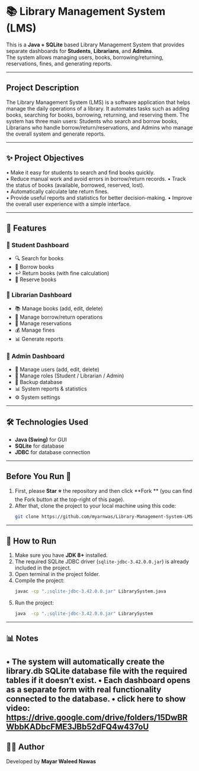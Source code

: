 # 📚 Library Management System (LMS)

This is a **Java + SQLite** based Library Management System that provides separate dashboards for **Students**, **Librarians**, and **Admins**.  
The system allows managing users, books, borrowing/returning, reservations, fines, and generating reports.

---

## Project Description  

The Library Management System (LMS) is a software application that helps manage the 
daily operations of a library. It automates tasks such as adding books, searching for books,
borrowing, returning, and reserving them. 
The system has three main users: Students who search and borrow books, 
Librarians who handle borrow/return/reservations, 
and Admins who manage the overall system and generate reports. 

---

 ## ✨ Project Objectives  
 
• Make it easy for students to search and find books quickly.  
• Reduce manual work and avoid errors in borrow/return records. 
• Track the status of books (available, borrowed, reserved, lost).  
• Automatically calculate late return fines.  
• Provide useful reports and statistics for better decision-making. 
• Improve the overall user experience with a simple interface. 

---

## 🚀 Features

### 🔹 Student Dashboard
- 🔍 Search for books  
- 📖 Borrow books  
- ↩️ Return books (with fine calculation)  
- 📌 Reserve books  

### 🔹 Librarian Dashboard
- 📚 Manage books (add, edit, delete)  
- 📖 Manage borrow/return operations  
- 📌 Manage reservations  
- 💰 Manage fines  
- 📊 Generate reports  

### 🔹 Admin Dashboard
- 👤 Manage users (add, edit, delete)  
- 🔐 Manage roles (Student / Librarian / Admin)  
- 💾 Backup database  
- 📊 System reports & statistics  
- ⚙️ System settings  

---

## 🛠️ Technologies Used
- **Java (Swing)** for GUI  
- **SQLite** for database  
- **JDBC** for database connection  

---

## Before You Run 🚀

1. First, please **Star ⭐** the repository and then click **Fork ** (you can find the Fork button at the top-right of this page).  
2. After that, clone the project to your local machine using this code:  
   ```bash
   git clone https://github.com/myarnwas/Library-Management-System-LMS-.git

---

## 📂 How to Run

1. Make sure you have **JDK 8+** installed.  
2. The required SQLite JDBC driver (`sqlite-jdbc-3.42.0.0.jar`) is already included in the project.  
3. Open terminal in the project folder.  
4. Compile the project:
   ```bash
   javac -cp ".;sqlite-jdbc-3.42.0.0.jar" LibrarySystem.java

5. Run the project:
   ```bash
   java  -cp ".;sqlite-jdbc-3.42.0.0.jar" LibrarySystem

---

## 📊 Notes

•	The system will automatically create the library.db SQLite database file with the required tables if it doesn’t exist.
•	Each dashboard opens as a separate form with real functionality connected to the database.
•	click here to show video: https://drive.google.com/drive/folders/15DwBRWbbKADbcFME3JBb52dFQ4w437oU
---

## 👨‍💻 Author

Developed by **Mayar Waleed Nawas**
